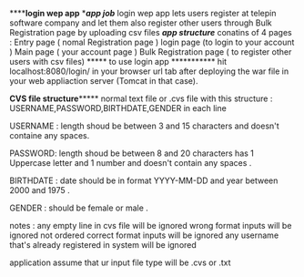 **************************login wep app**********************
******app job*****
login wep app lets users register at telepin software company and let them also register other users through Bulk Registration page by uploading csv files
*******app structure*******
conatins of 4 pages :
				Entry page ( nomal Registration page )
				login page (to login to your account )
				Main page ( your account page )
				Bulk Registration page ( to register other users with csv files)
***** to use login app ***********
hit localhost:8080/login/ in your browser url tab after deploying the war file in your web appliaction server (Tomcat in that case).

********CVS file  structure*************
normal text file or .cvs file with this structure :
		USERNAME,PASSWORD,BIRTHDATE,GENDER in each line 

USERNAME : length shoud be between 3 and 15 characters and doesn't containe any spaces.

PASSWORD: length shoud be between 8 and 20 characters has 1 Uppercase letter  and 1 number and doesn't contain any spaces .

BIRTHDATE : date should be in format YYYY-MM-DD and year between 2000 and 1975 .

GENDER : should be female or male .

notes :
		any empty line in cvs file will be ignored
		wrong format inputs will be ignored 
		not ordered correct format inputs will be ignored 
		any username that's already registered in system will be ignored

application assume that ur input file type will be .cvs or .txt		
